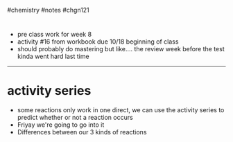 #chemistry #notes #chgn121


# 
- pre class work for week 8
- activity #16 from workbook due 10/18 beginning of class
- should probably do mastering but like.... the review week before the test kinda went hard last time


---
# activity series
- some reactions only work in one direct, we can use the activity series to predict whether or not a reaction occurs
- Friyay we're going to go into it
- Differences between our 3 kinds of reactions



